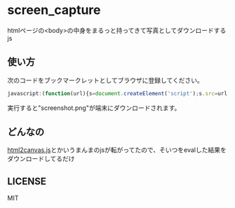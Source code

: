 # screen_capture
htmlページの\<body\>の中身をまるっと持ってきて写真としてダウンロードするjs

## 使い方

次のコードをブックマークレットとしてブラウザに登録してください。

```js
javascript:(function(url){s=document.createElement('script');s.src=url;document.body.appendChild(s);})('https://N-kos-mk.github.io/screen_capture/capture.js');
```

実行すると"screenshot.png"が端末にダウンロードされます。

## どんなの
[html2canvas.js](https://cdnjs.cloudflare.com/ajax/libs/html2canvas/0.4.1/html2canvas.js)とかいうまんまのjsが転がってたので、そいつをevalした結果をダウンロードしてるだけ

## LICENSE
MIT
